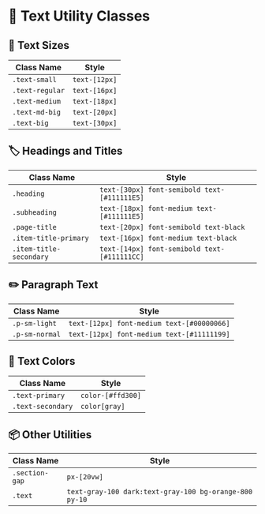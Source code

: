# 📄 Text Utility Classes

## 📏 Text Sizes
| Class Name           | Style                        |
|----------------------|-------------------------------|
| `.text-small`         | `text-[12px]`                 |
| `.text-regular`       | `text-[16px]`                 |
| `.text-medium`        | `text-[18px]`                 |
| `.text-md-big`        | `text-[20px]`                 |
| `.text-big`           | `text-[30px]`                 |

## 🏷️ Headings and Titles
| Class Name              | Style                                              |
|--------------------------|----------------------------------------------------|
| `.heading`               | `text-[30px] font-semibold text-[#111111E5]`        |
| `.subheading`            | `text-[18px] font-medium text-[#111111E5]`          |
| `.page-title`            | `text-[20px] font-semibold text-black`             |
| `.item-title-primary`    | `text-[16px] font-medium text-black`               |
| `.item-title-secondary`  | `text-[14px] font-semibold text-[#111111CC]`        |

## ✏️ Paragraph Text
| Class Name         | Style                                  |
|--------------------|----------------------------------------|
| `.p-sm-light`       | `text-[12px] font-medium text-[#00000066]` |
| `.p-sm-normal`      | `text-[12px] font-medium text-[#11111199]` |

## 🎨 Text Colors
| Class Name         | Style                        |
|--------------------|-------------------------------|
| `.text-primary`     | `color-[#ffd300]`             |
| `.text-secondary`   | `color[gray]`                 |

## 📦 Other Utilities
| Class Name         | Style                        |
|--------------------|-------------------------------|
| `.section-gap`      | `px-[20vw]`                   |
| `.text`             | `text-gray-100 dark:text-gray-100 bg-orange-800 py-10` |
